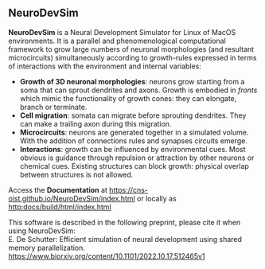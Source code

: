 NeuroDevSim  
----------------  

**NeuroDevSim** is a Neural Development Simulator for Linux of MacOS environments. It is a parallel and phenomenological computational framework to grow large numbers of  neuronal morphologies (and resultant microcircuits) simultaneously according to growth-rules expressed in terms of interactions with the environment and internal variables:  

- **Growth of 3D neuronal morphologies**: neurons grow starting from a soma that can sprout dendrites and axons. Growth is embodied in *fronts* which mimic the functionality of growth cones: they can elongate, branch or terminate.    
- **Cell migration**: somata can migrate before sprouting dendrites. They can make a trailing axon during this migration.  
- **Microcircuits**: neurons are generated together in a simulated volume. With the addition of connections rules and synapses circuits emerge.  
- **Interactions**: growth can be influenced by environmental cues. Most obvious is guidance through repulsion or attraction by other neurons or chemical cues. Existing structures can block growth: physical overlap between structures is not allowed.  

Access the **Documentation** at https://cns-oist.github.io/NeuroDevSim/index.html or locally as <http:docs/build/html/index.html>

This software is described in the following preprint, please cite it when using NeuroDevSim:  
E. De Schutter: Efficient simulation of neural development using shared memory parallelization. https://www.biorxiv.org/content/10.1101/2022.10.17.512465v1

